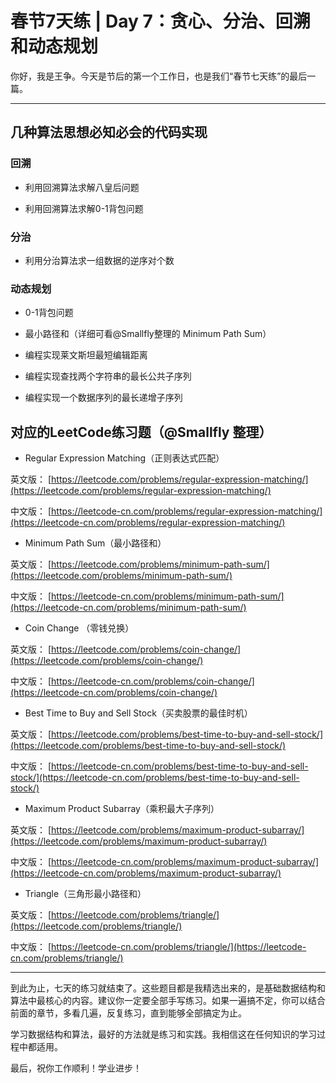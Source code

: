 # 春节7天练 | Day 7：贪心、分治、回溯和动态规划
你好，我是王争。今天是节后的第一个工作日，也是我们“春节七天练”的最后一篇。

* * *

## 几种算法思想必知必会的代码实现

### 回溯

- 利用回溯算法求解八皇后问题

- 利用回溯算法求解0-1背包问题


### 分治

- 利用分治算法求一组数据的逆序对个数

### 动态规划

- 0-1背包问题

- 最小路径和（详细可看@Smallfly整理的 Minimum Path Sum）

- 编程实现莱文斯坦最短编辑距离

- 编程实现查找两个字符串的最长公共子序列

- 编程实现一个数据序列的最长递增子序列


## 对应的LeetCode练习题（@Smallfly 整理）

- Regular Expression Matching（正则表达式匹配）

英文版： [https://leetcode.com/problems/regular-expression-matching/](https://leetcode.com/problems/regular-expression-matching/)

中文版： [https://leetcode-cn.com/problems/regular-expression-matching/](https://leetcode-cn.com/problems/regular-expression-matching/)

- Minimum Path Sum（最小路径和）

英文版： [https://leetcode.com/problems/minimum-path-sum/](https://leetcode.com/problems/minimum-path-sum/)

中文版： [https://leetcode-cn.com/problems/minimum-path-sum/](https://leetcode-cn.com/problems/minimum-path-sum/)

- Coin Change （零钱兑换）

英文版： [https://leetcode.com/problems/coin-change/](https://leetcode.com/problems/coin-change/)

中文版： [https://leetcode-cn.com/problems/coin-change/](https://leetcode-cn.com/problems/coin-change/)

- Best Time to Buy and Sell Stock（买卖股票的最佳时机）

英文版： [https://leetcode.com/problems/best-time-to-buy-and-sell-stock/](https://leetcode.com/problems/best-time-to-buy-and-sell-stock/)

中文版： [https://leetcode-cn.com/problems/best-time-to-buy-and-sell-stock/](https://leetcode-cn.com/problems/best-time-to-buy-and-sell-stock/)

- Maximum Product Subarray（乘积最大子序列）

英文版： [https://leetcode.com/problems/maximum-product-subarray/](https://leetcode.com/problems/maximum-product-subarray/)

中文版： [https://leetcode-cn.com/problems/maximum-product-subarray/](https://leetcode-cn.com/problems/maximum-product-subarray/)

- Triangle（三角形最小路径和）

英文版： [https://leetcode.com/problems/triangle/](https://leetcode.com/problems/triangle/)

中文版： [https://leetcode-cn.com/problems/triangle/](https://leetcode-cn.com/problems/triangle/)

* * *

到此为止，七天的练习就结束了。这些题目都是我精选出来的，是基础数据结构和算法中最核心的内容。建议你一定要全部手写练习。如果一遍搞不定，你可以结合前面的章节，多看几遍，反复练习，直到能够全部搞定为止。

学习数据结构和算法，最好的方法就是练习和实践。我相信这在任何知识的学习过程中都适用。

最后，祝你工作顺利！学业进步！